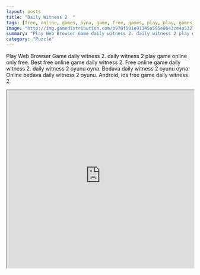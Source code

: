 ```yaml
---
layout: posts
title: "Daily Witness 2  "
tags: [free, online, games, oyna, game, free, games, play, play, games]
image: "http://img.gamedistribution.com/b978f501e91145a595e8643ce4a53278.jpg"
summary: "Play Web Browser Game daily witness 2. daily witness 2 play game online only free. Best free online game daily witness 2. Free online game daily witness 2. daily witness 2 oyunu oyna. Bedava daily witness 2 oyunu oyna. Online bedava daily witness 2 oyunu. Android, ios free game daily witness 2."
category: "Puzzle"
---
```


Play Web Browser Game daily witness 2. daily witness 2 play game online only free. Best free online game daily witness 2. Free online game daily witness 2. daily witness 2 oyunu oyna. Bedava daily witness 2 oyunu oyna. Online bedava daily witness 2 oyunu. Android, ios free game daily witness 2.

<iframe width="100%" height="480px;" src="http://flash.gamedistribution.com?game=b978f501e91145a595e8643ce4a53278"></iframe>